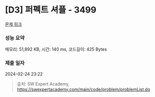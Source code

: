 # [D3] 퍼펙트 셔플 - 3499 

[문제 링크](https://swexpertacademy.com/main/code/problem/problemDetail.do?contestProbId=AWGsRbk6AQIDFAVW) 

### 성능 요약

메모리: 51,892 KB, 시간: 140 ms, 코드길이: 425 Bytes

### 제출 일자

2024-02-24 23:22



> 출처: SW Expert Academy, https://swexpertacademy.com/main/code/problem/problemList.do